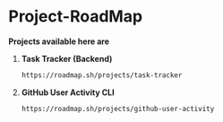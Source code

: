 # Project-RoadMap

**Projects available here are**

1. **Task Tracker (Backend)**
   ```bash
   https://roadmap.sh/projects/task-tracker
   ```

2. **GitHub User Activity CLI**
   ```bash
   https://roadmap.sh/projects/github-user-activity
   ```
